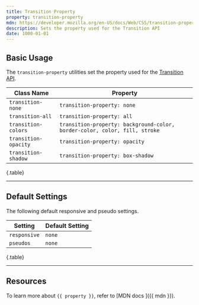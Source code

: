 ```yaml
---
title: Transition Property
property: transition-property
mdn: https://developer.mozilla.org/en-US/docs/Web/CSS/transition-property
description: Sets the property used for the Transition API
date: 1000-01-01
---
```


## Basic Usage

The `transition-property` utilities set the property used for the [Transition API](TODO).

| Class Name           | Property                                                                   |
| -------------------- | -------------------------------------------------------------------------- |
| `transition-none`    | `transition-property: none`                                                |
| `transition-all`     | `transition-property: all`                                                 |
| `transition-colors`  | `transition-property: background-color, border-color, color, fill, stroke` |
| `transition-opacity` | `transition-property: opacity`                                             |
| `transition-shadow`  | `transition-property: box-shadow`                                          |

{.table}

---

## Default Settings

The following default responsive and pseudo settings.

| Setting      | Default Setting |
| ------------ | --------------- |
| `responsive` | `none`          |
| `pseudos`    | `none`          |

{.table}

---

## Resources

To learn more about `{{ property }}`, refer to [MDN docs <i class="far fa-external-link ml-6"></i>]({{ mdn }}).
